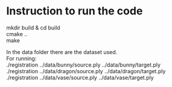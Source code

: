 # Instruction to run the code
mkdir build & cd build <br>
cmake .. <br>
make <br>

In the data folder there are the dataset used.<br>
For running:<br>
./registration ../data/bunny/source.ply ../data/bunny/target.ply <br>
./registration ../data/dragon/source.ply ../data/dragon/target.ply <br>
./registration ../data/vase/source.ply ../data/vase/target.ply <br>
